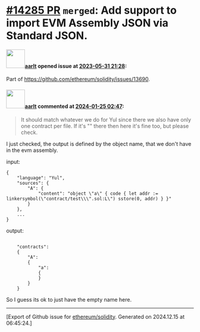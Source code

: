 # [\#14285 PR](https://github.com/ethereum/solidity/pull/14285) `merged`: Add support to import EVM Assembly JSON via Standard JSON.

#### <img src="https://avatars.githubusercontent.com/u/5008794?u=aa5f725afdad81154a79cd5ab6be9340b08da4a9&v=4" width="50">[aarlt](https://github.com/aarlt) opened issue at [2023-05-31 21:28](https://github.com/ethereum/solidity/pull/14285):

Part of https://github.com/ethereum/solidity/issues/13690.

#### <img src="https://avatars.githubusercontent.com/u/5008794?u=aa5f725afdad81154a79cd5ab6be9340b08da4a9&v=4" width="50">[aarlt](https://github.com/aarlt) commented at [2024-01-25 02:47](https://github.com/ethereum/solidity/pull/14285#issuecomment-1909255639):

> It should match whatever we do for Yul since there we also have only one contract per file. If it's "" there then here it's fine too, but please check.

I just checked, the output is defined by the object name, that we don't have in the evm assembly.

input:
```
{
	"language": "Yul",
	"sources": {
		"A": {
			"content": "object \"a\" { code { let addr := linkersymbol(\"contract/test\\\".sol:L\") sstore(0, addr) } }"
		}
	},
	...
}
```

output:
```

    "contracts":
    {
        "A":
        {
            "a":
            {
            }
        }
    }
```

So I guess its ok to just have the empty name here.


-------------------------------------------------------------------------------



[Export of Github issue for [ethereum/solidity](https://github.com/ethereum/solidity). Generated on 2024.12.15 at 06:45:24.]
